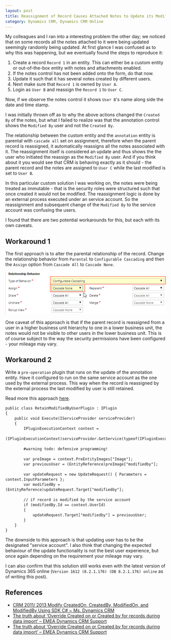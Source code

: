 ```yaml
---
layout: post
title: Reassignment of Record Causes Attached Notes to Update its ModifiedBy User Field in Dynamics CRM
category: Dynamics CRM, Dynamics CRM Online
---
```

My colleagues and I ran into a interesting problem the other day; we noticed that on some records all the notes attached to it were being updated seemingly randomly being updated. At first glance I was confused as to why this was happening, but we eventually found the steps to reproduce it: 

1. Create a record `Record 1` in an entity. This can either be a custom entity or out-of-the-box entity with notes and attachments enabled. 
1. If the notes control has not been added onto the form, do that now.
1. Update it such that it has several notes created by different users.
1. Next make sure that `Record 1` is owned by `User A`.
1. Login as `User B` and reassign the `Record 1` to `User C`.

Now, if we observe the notes control it shows `User B`'s name along side the date and time stamp. 

I was initially thrown off as to why the above actions changed the `Created By` of the notes, but what I failed to realize was that the annotation control shows the `Modified By` user and not the `Created By`.
 
<!--excerpt-->

The relationship between the custom entity and the `annotation` entity is parental with `cascade all` set on assignment, therefore when the parent record is reassigned, it automatically reassigns all the notes associated with it. The reassignment itself is considered an update and thus shows the the user who initiated the reassign as the `Modified By` user.  And if you think about it you would see that CRM is behaving exactly as it should - the parent record and the notes are assigned to `User C` while the last modified is set to `User B`.

In this particular custom solution I was working on, the notes were being treated as immutable - that is the security roles were structured such that once created it would not be modified. The reassignment logic is done by an external process executed under an service account. So the reassignment and subsequent change of the `Modified By` to the service account was confusing the users. 

I found that there are two potential workarounds for this, but each with its own caveats.

## Workaround 1

The first approach is to alter the parental relationship of the record. Change the relationship behavior from `Parental` to `Configurable Cascading` and then the `Assign` option from `Cascade All` to `Cascade None`.

![Updated Parental Relationship](/images/posts/ReassignChildNotes/10_updated_relationship.png)

One caveat of this approach is that if the parent record is reassigned from a user in a higher business unit hierarchy to one in a lower business unit, the notes would not be visible to other users in the lower business unit. This is of course subject to the way the security permissions have been configured - your mileage may vary.

## Workaround 2

Write a `pre-operation` plugin that runs on the update of the annotation entity. Have it configured to run on the same service account as the one used by the external process. This way when the record is reassigned by the external process the last modified by user is still retained. 

Read more this approach [here](http://missdynamicscrm.blogspot.com.au/2014/06/crm-2011-2013-modify-createdon-createdby-modifiedon-modifiedby-using-SDK-CSharp.html).

    public class RetainModifiedByUserPlugin : IPlugin
    {
    	public void Execute(IServiceProvider serviceProvider)
    	{
    		IPluginExecutionContext context =
    			(IPluginExecutionContext)serviceProvider.GetService(typeof(IPluginExecutionContext));
    
    		#warning todo: defensive programming!
    
    		var preImage = context.PreEntityImages["Image"];
    		var previousUser = (EntityReference)preImage["modifiedby"];
    
    		var updateRequest = new UpdateRequest() { Parameters = context.InputParameters };
    		var modifiedBy = (EntityReference)updateRequest.Target["modifiedby"];
    
    		// if record is modified by the service account
    		if (modifiedBy.Id == context.UserId)
    		{
    			updateRequest.Target["modifiedby"] = previousUser;
    		}
    	}
    }

The downside to this approach is that updating user has to be the designated "service account". I also think that changing the expected behaviour of the update functionality is not the best user experience, but once again depending on the requirement your mileage may vary. 

I can also confirm that this solution still works even with the latest version of Dynamics 365 online (`Version 1612 (8.2.1.176) (DB 8.2.1.176) online` as of writing this post).

## References

- [CRM 2011/ 2013 Modify CreatedOn, CreatedBy, ModifiedOn, and ModifiedBy Using SDK C# ~ Ms. Dynamics CRM](http://missdynamicscrm.blogspot.com.au/2014/06/crm-2011-2013-modify-createdon-createdby-modifiedon-modifiedby-using-SDK-CSharp.html)
- [The truth about ‘Override Created on or Created by for records during data import’ – EMEA Dynamics CRM Support](https://blogs.msdn.microsoft.com/emeadcrmsupport/2012/08/01/the-truth-about-override-created-on-or-created-by-for-records-during-data-import/)
- [The truth about ‘Override Created on or Created by for records during data import’ – EMEA Dynamics CRM Support](https://blogs.msdn.microsoft.com/emeadcrmsupport/2012/08/01/the-truth-about-override-created-on-or-created-by-for-records-during-data-import/)